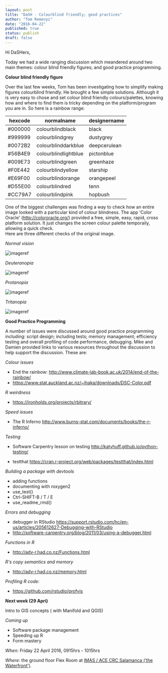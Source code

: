 ```yaml
---
layout: post
title: "DaSH - Colourblind friendly; good practices"
author: "Tom Remenyi"
date: "2016-04-22"
published: true
status: publish
draft: false
---
```

 
Hi DaSHers, 

Today we had a wide ranging discussion which meandered around two main themes:  colour blind friendly figures; and good practice programming.

**Colour blind friendly figure**

Over the last few weeks, Tom has been investigating how to simplify making figures colourblind friendly. He brought a few simple solutions.  Although it is very easy to chose and set colour blind friendly colours/palettes, knowing how and where to find them is tricky depending on the platform/program you are in.  So here is a rainbow range:

hexcode|normalname|designername
---|---|---
#000000|colourblindblack|black
#999999|colourblindgrey|dustygrey
#0072B2|colourblinddarkblue|deepcerulean
#56B4E9|colourblindlightblue|pictonblue
#009E73|colourblindgreen|greenhaze
#F0E442|colourblindyellow|starship
#E69F00|colourblindorange|orangepeel
#D55E00|colourblindred|tenn
#CC79A7|colourblindpink|hopbush

One of the biggest challenges was finding a way to check how an entire image looked with a particular kind of colour blindness.  The app 'Color Oracle' (http://colororacle.org/) provided a free, simple, easy, rapid, cross platform solution. It just changes the screen colour palette temporaily, allowing a quick check.  
Here are three different checks of the original image.  

*Normal vision*


![imageref](/figures/colourblindfriendly/TSNDRA_normal_vision_colours.png)

*Deuteranopia*


![imageref](/figures/colourblindfriendly/TSNDRA_colorblind_test_1.png)

*Protanopia*


![imageref](/figures/colourblindfriendly/TSNDRA_colorblind_test_2.png)

*Tritanopia*


![imageref](/figures/colourblindfriendly/TSNDRA_colorblind_test_3.png)

**Good Practice Programming**

A number of issues were discussed around good practice programming including: script design; including tests; memory management; efficiency testing and overall profiling of code performance, debugging. Mike and Damien provided links to various resources throughout the discussion to help support the discussion.  These are:

*Colour issues* 

  - End the rainbow: http://www.climate-lab-book.ac.uk/2014/end-of-the-rainbow/
  - https://www.stat.auckland.ac.nz/~ihaka/downloads/DSC-Color.pdf

*R weirdness*

  - https://ironholds.org/projects/rbitrary/

*Speed issues*

  - The R Inferno http://www.burns-stat.com/documents/books/the-r-inferno/

*Testing*

  - Software Carpentry lesson on testing  http://katyhuff.github.io/python-testing/

  - testthat https://cran.r-project.org/web/packages/testthat/index.html

*Building a package with devtools*

   - adding functions
   - documenting with roxygen2
   - use_test()
   - Ctrl-SHIFT-B / T / E
   - use_readme_rmd()

*Errors and debugging*

 - debugger in RStudio https://support.rstudio.com/hc/en-us/articles/205612627-Debugging-with-RStudio
 - http://software-carpentry.org/blog/2011/03/using-a-debugger.html

*Functions in R*

 - http://adv-r.had.co.nz/Functions.html

*R's copy semantics and memory*

  - http://adv-r.had.co.nz/memory.html

*Profiling R code:*

  - https://github.com/rstudio/profvis 

**Next week (29 Apri)**

Intro to GIS concepts ( with Manifold and QGIS)

*Coming up*

- Software package management 
- Speeding up R
- Form mastery


  
*When:*
Friday 22 April 2016, 0915hrs - 1015hrs

*Where:*
the ground floor Flex Room at [IMAS / ACE CRC Salamanca (‘the Waterfront’)](https://www.google.com.au/maps/place/Antarctic+Climate+%26+Ecosystems+CRC/@-42.8864995,147.3332809,17.25z/data=!4m2!3m1!1s0x0000000000000000:0x6643069d32752fb7).

